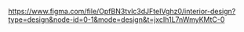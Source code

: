 https://www.figma.com/file/OpfBN3tvlc3dJFteIVghz0/interior-design?type=design&node-id=0-1&mode=design&t=jxcIh1L7nWmyKMtC-0

